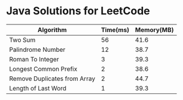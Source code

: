 # Java Solutions for LeetCode

|Algorithm                   |Time(ms)        |Memory(MB)   |
|----------------------------|----------------|-------------|
|Two Sum                     |56              |41.6         |
|Palindrome Number           |12              |38.7         |
|Roman To Integer            |3               |39.3         |
|Longest Common Prefix       |2               |38.6         |
|Remove Duplicates from Array|2               |44.7         |
|Length of Last Word         |1               |39.3         |
